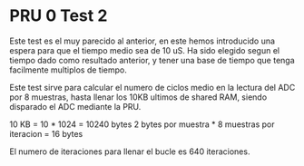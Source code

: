 # PRU 0 Test 2

Este test es el muy parecido al anterior, en este hemos introducido una espera para que
el tiempo medio sea de 10 uS. Ha sido elegido segun el tiempo dado como resultado anterior,
y tener una base de tiempo que tenga facilmente multiplos de tiempo.

Este test sirve para calcular el numero de ciclos medio en la lectura del ADC por 8 muestras,
hasta llenar los 10KB ultimos de shared RAM, siendo disparado el ADC mediante la PRU.

10 KB = 10 * 1024 = 10240 bytes
2 bytes por muestra * 8 muestras por iteracion = 16 bytes

El numero de iteraciones para llenar el bucle es 640 iteraciones.

